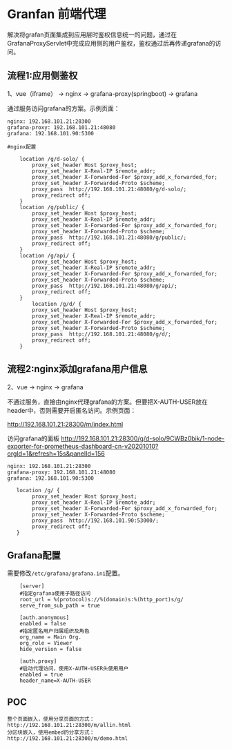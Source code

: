 
# Granfan 前端代理

解决将grafan页面集成到应用层时鉴权信息统一的问题，通过在GrafanaProxyServlet中完成应用侧的用户鉴权，鉴权通过后再传递grafana的访问。

## 流程1:应用侧鉴权
1、vue（iframe） -> nginx -> grafana-proxy(springboot) -> grafana

通过服务访问grafana的方案。示例页面：

    nginx: 192.168.101.21:28300
    grafana-proxy: 192.168.101.21:48080
    grafana: 192.168.101.90:5300

    #nginx配置
```
    location /g/d-solo/ {
        proxy_set_header Host $proxy_host;
        proxy_set_header X-Real-IP $remote_addr;
        proxy_set_header X-Forwarded-For $proxy_add_x_forwarded_for;
        proxy_set_header X-Forwarded-Proto $scheme;
        proxy_pass  http://192.168.101.21:48080/g/d-solo/;
        proxy_redirect off;
    }
    location /g/public/ {
        proxy_set_header Host $proxy_host;
        proxy_set_header X-Real-IP $remote_addr;
        proxy_set_header X-Forwarded-For $proxy_add_x_forwarded_for;
        proxy_set_header X-Forwarded-Proto $scheme;
        proxy_pass  http://192.168.101.21:48080/g/public/;
        proxy_redirect off;
    }
    location /g/api/ {
        proxy_set_header Host $proxy_host;
        proxy_set_header X-Real-IP $remote_addr;
        proxy_set_header X-Forwarded-For $proxy_add_x_forwarded_for;
        proxy_set_header X-Forwarded-Proto $scheme;
        proxy_pass  http://192.168.101.21:48080/g/api/;
        proxy_redirect off;
    }
        location /g/d/ {
        proxy_set_header Host $proxy_host;
        proxy_set_header X-Real-IP $remote_addr;
        proxy_set_header X-Forwarded-For $proxy_add_x_forwarded_for;
        proxy_set_header X-Forwarded-Proto $scheme;
        proxy_pass  http://192.168.101.21:48080/g/d/;
        proxy_redirect off;
    }
```

## 流程2:nginx添加grafana用户信息
2、vue -> nginx -> grafana

不通过服务，直接由nginx代理grafana的方案。但要把X-AUTH-USER放在header中，否则需要开启匿名访问。示例页面：

http://192.168.101.21:28300/m/index.html

访问grafana的面板
http://192.168.101.21:28300/g/d-solo/9CWBz0bik/1-node-exporter-for-prometheus-dashboard-cn-v20201010?orgId=1&refresh=15s&panelId=156


    nginx: 192.168.101.21:28300
    grafana-proxy: 192.168.101.21:48080
    grafana: 192.168.101.90:5300

```
   location /g/ {
        proxy_set_header Host $proxy_host;
        proxy_set_header X-Real-IP $remote_addr;
        proxy_set_header X-Forwarded-For $proxy_add_x_forwarded_for;
        proxy_set_header X-Forwarded-Proto $scheme;
        proxy_pass  http://192.168.101.90:53000/;
        proxy_redirect off;
   }
```

## Grafana配置
  
需要修改`/etc/grafana/grafana.ini`配置。
```text
    [server]
    #指定grafana使用子路径访问
    root_url = %(protocol)s://%(domain)s:%(http_port)s/g/
    serve_from_sub_path = true 

    [auth.anonymous]                                                                                                                                                                                 
    enabled = false
    #指定匿名用户归属组织及角色
    org_name = Main Org.
    org_role = Viewer
    hide_version = false  

    [auth.proxy]    
    #启动代理访问，使用X-AUTH-USER头使用用户                                                                                                                                                                              
    enabled = true                                                                                                                                                                                   
    header_name=X-AUTH-USER  
```

## POC

    整个页面嵌入，使用分享页面的方式：
    http://192.168.101.21:28300/m/allin.html
    分区块嵌入，使用embed的分享方式：
    http://192.168.101.21:28300/m/demo.html
